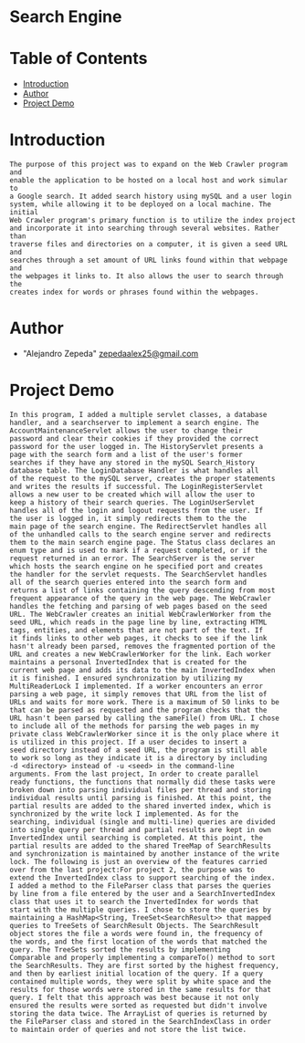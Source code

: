 # Search Engine

# Table of Contents

* [Introduction](#introduction)
* [Author](#author)
* [Project Demo](#demo)

# <a name="introduction"></a>Introduction
    The purpose of this project was to expand on the Web Crawler program and 
	enable the application to be hosted on a local host and work simular to 
	a Google search. It added search history using mySQL and a user login 
	system, while allowing it to be deployed on a local machine. The initial 
	Web Crawler program's primary function is to utilize the index project 
	and incorporate it into searching through several websites. Rather than 
	traverse files and directories on a computer, it is given a seed URL and 
	searches through a set amount of URL links found within that webpage and 
	the webpages it links to. It also allows the user to search through the 
	creates index for words or phrases found within the webpages.
    
# <a name="author"></a>Author
* "Alejandro Zepeda" <zepedaalex25@gmail.com>

# <a name="demo"></a>Project Demo

	In this program, I added a multiple servlet classes, a database 
	handler, and a searchserver to implement a search engine. The 
	AccountMaintenanceServlet allows the user to change their 
	password and clear their cookies if they provided the correct 
	password for the user logged in. The HistoryServlet presents a 
	page with the search form and a list of the user's former 
	searches if they have any stored in the mySQL Search_History 
	database table. The LoginDatabase Handler is what handles all 
	of the request to the mySQL server, creates the proper statements 
	and writes the results if successful. The LoginRegisterServlet 
	allows a new user to be created which will allow the user to 
	keep a history of their search queries. The LoginUserServlet 
	handles all of the login and logout requests from the user. If 
	the user is logged in, it simply redirects them to the the 
	main page of the search engine. The RedirectServlet handles all 
	of the unhandled calls to the search engine server and redirects 
	them to the main search engine page. The Status class declares an
	enum type and is used to mark if a request completed, or if the 
	request returned in an error. The SearchServer is the server 
	which hosts the search engine on he specified port and creates 
	the handler for the servlet requests. The SearchServlet handles 
	all of the search queries entered into the search form and 
	returns a list of links containing the query descending from most 
	frequent appearance of the query in the web page. The WebCrawler  
	handles the fetching and parsing of web pages based on the seed 
	URL. The WebCrawler creates an initial WebCrawlerWorker from the 
	seed URL, which reads in the page line by line, extracting HTML 
	tags, entities, and elements that are not part of the text. If 
	it finds links to other web pages, it checks to see if the link 
	hasn't already been parsed, removes the fragmented portion of the 
	URL and creates a new WebCrawlerWorker for the link. Each worker 
	maintains a personal InvertedIndex that is created for the 
	current web page and adds its data to the main InvertedIndex when
	it is finished. I ensured synchronization by utilizing my 
	MultiReaderLock I implemented. If a worker encounters an error 
	parsing a web page, it simply removes that URL from the list of 
	URLs and waits for more work. There is a maximum of 50 links to be
	that can be parsed as requested and the program checks that the 
	URL hasn't been parsed by calling the sameFile() from URL. I chose
	to include all of the methods for parsing the web pages in my
	private class WebCrawlerWorker since it is the only place where it 
	is utilized in this project. If a user decides to insert a 
	seed directory instead of a seed URL, the program is still able 
	to work so long as they indicate it is a directory by including 
	-d <directory> instead of -u <seed> in the command-line 
	arguments. From the last project, In order to create parallel 
	ready functions, the functions that normally did these tasks were 
	broken down into parsing individual files per thread and storing 
	individual results until parsing is finished. At this point, the 
	partial results are added to the shared inverted index, which is 
	synchronized by the write lock I implemented. As for the 
	searching, individual (single and multi-line) queries are divided 
	into single query per thread and partial results are kept in own
	InvertedIndex until searching is completed. At this point, the 
	partial results are added to the shared TreeMap of SearchResults 
	and synchronization is maintained by another instance of the write
	lock. The following is just an overview of the features carried 
	over from the last project:For project 2, the purpose was to 
	extend the InvertedIndex class to support searching of the index. 
	I added a method to the FileParser class that parses the queries 
	by line from a file entered by the user and a SearchInvertedIndex 
	class that uses it to search the InvertedIndex for words that 
	start with the multiple queries. I chose to store the queries by 
	maintaining a HashMap<String, TreeSet<SearchResult>> that mapped 
	queries to TreeSets of SearchResult Objects. The SearchResult 
	object stores the file a words were found in, the frequency of 
	the words, and the first location of the words that matched the 
	query. The TreeSets sorted the results by implementing 
	Comparable and properly implementing a compareTo() method to sort 
	the SearchResults. They are first sorted by the highest frequency,
	and then by earliest initial location of the query. If a query 
	contained multiple words, they were split by white space and the 
	results for those words were stored in the same results for that 
	query. I felt that this approach was best because it not only 
	ensured the results were sorted as requested but didn't involve 
	storing the data twice. The ArrayList of queries is returned by 
	the FileParser class and stored in the SearchIndexClass in order 
	to maintain order of queries and not store the list twice.